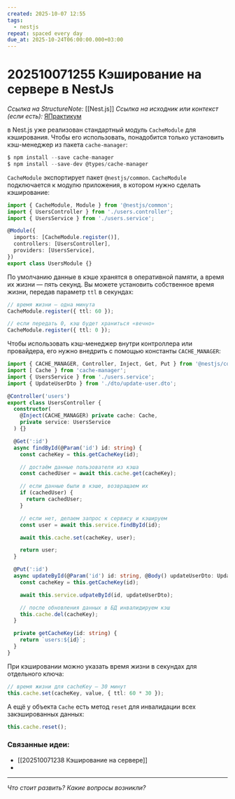```yaml
---
created: 2025-10-07 12:55
tags:
  - nestjs
repeat: spaced every day
due_at: 2025-10-24T06:00:00.000+03:00
---
```

# 202510071255 Кэширование на сервере в NestJs

*Ссылка на StructureNote:* [[Nest.js]]
*Ссылка на исходник или контекст (если есть):* [ЯПрактикум](https://practicum.yandex.ru/trainer/backend-nodejs/lesson/c853ccd2-0bf3-4f5d-9bb9-b319db84e934/task/b04bd35c-bf4e-48f0-9512-98d11fa8c2c8/)

в Nest.js уже реализован стандартный модуль `CacheModule` для кэширования. Чтобы его использовать, понадобится только установить кэш-менеджер из пакета `cache-manager`:

```ts
$ npm install --save cache-manager
$ npm install --save-dev @types/cache-manager
```

`CacheModule` экспортирует пакет `@nestjs/common`. `CacheModule` подключается к модулю приложения, в котором нужно сделать кэширование:

```ts
import { CacheModule, Module } from '@nestjs/common';
import { UsersController } from './users.controller';
import { UsersService } from './users.service';

@Module({
  imports: [CacheModule.register()],
  controllers: [UsersController],
  providers: [UsersService],
})
export class UsersModule {}
```

По умолчанию данные в кэше хранятся в оперативной памяти, а время их жизни — пять секунд. Вы можете установить собственное время жизни, передав параметр `ttl` в секундах:

```ts
// время жизни — одна минута
CacheModule.register({ ttl: 60 });

// если передать 0, кэш будет храниться «вечно»
CacheModule.register({ ttl: 0 });
```

Чтобы использовать кэш-менеджер внутри контроллера или провайдера, его нужно внедрить с помощью константы `CACHE_MANAGER`:

```ts
import { CACHE_MANAGER, Controller, Inject, Get, Put } from '@nestjs/common';
import [ Cache } from 'cache-manager';
import { UsersService } from './users.service';
import { UpdateUserDto } from './dto/update-user.dto';

@Controller('users')
export class UsersController {
  constructor(
    @Inject(CACHE_MANAGER) private cache: Cache,
    private service: UsersService
  ) {}

  @Get(':id')
  async findById(@Param('id') id: string) {
    const cacheKey = this.getCacheKey(id);

    // достаём данные пользователя из кэша
    const cachedUser = await this.cache.get(cacheKey);

    // если данные были в кэше, возвращаем их
    if (cachedUser) {
      return cachedUser;
    }

    // если нет, делаем запрос к сервису и кэшируем
    const user = await this.service.findById(id);

    await this.cache.set(cacheKey, user);

    return user;
  }

  @Put(':id')
  async updateById(@Param('id') id: string, @Body() updateUserDto: UpdateUserDto) {
    const cacheKey = this.getCacheKey(id);

    await this.service.udpateById(id, updateUserDto);

    // после обновления данных в БД инвалидируем кэш
    this.cache.del(cacheKey);
  }

  private getCacheKey(id: string) {
    return `users:${id}`;
  }
}
```

При кэшировании можно указать время жизни в секундах для отдельного ключа:

```ts
// время жизни для cacheKey — 30 минут
this.cache.set(cacheKey, value, { ttl: 60 * 30 });
```

А ещё у объекта `Cache` есть метод `reset` для инвалидации всех закэшированных данных:

```ts
this.cache.reset();
```

### Связанные идеи:

* [[202510071238 Кэширование на сервере]]
* 

---

*Что стоит развить? Какие вопросы возникли?*
